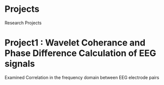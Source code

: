 # Projects
Research Projects
# Project1 : Wavelet Coherance and Phase Difference Calculation of EEG signals
Examined Correlation in the frequency domain between EEG electrode pairs
